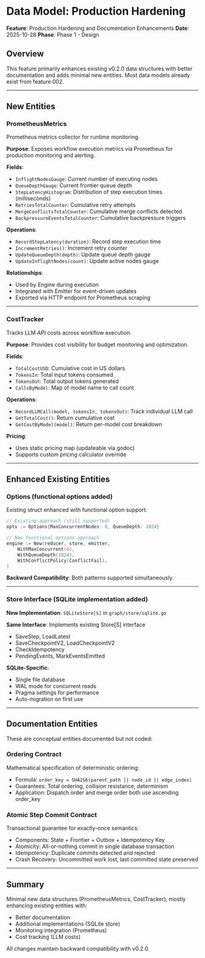 # Data Model: Production Hardening

**Feature**: Production Hardening and Documentation Enhancements
**Date**: 2025-10-28
**Phase**: Phase 1 - Design

## Overview

This feature primarily enhances existing v0.2.0 data structures with better documentation and adds minimal new entities. Most data models already exist from feature 002.

---

## New Entities

### PrometheusMetrics

Prometheus metrics collector for runtime monitoring.

**Purpose**: Exposes workflow execution metrics via Prometheus for production monitoring and alerting.

**Fields**:
- `InflightNodesGauge`: Current number of executing nodes
- `QueueDepthGauge`: Current frontier queue depth
- `StepLatencyHistogram`: Distribution of step execution times (milliseconds)
- `RetriesTotalCounter`: Cumulative retry attempts
- `MergeConflictsTotalCounter`: Cumulative merge conflicts detected
- `BackpressureEventsTotalCounter`: Cumulative backpressure triggers

**Operations**:
- `RecordStepLatency(duration)`: Record step execution time
- `IncrementRetries()`: Increment retry counter
- `UpdateQueueDepth(depth)`: Update queue depth gauge
- `UpdateInflightNodes(count)`: Update active nodes gauge

**Relationships**:
- Used by Engine during execution
- Integrated with Emitter for event-driven updates
- Exported via HTTP endpoint for Prometheus scraping

---

### CostTracker

Tracks LLM API costs across workflow execution.

**Purpose**: Provides cost visibility for budget monitoring and optimization.

**Fields**:
- `TotalCostUSD`: Cumulative cost in US dollars
- `TokensIn`: Total input tokens consumed
- `TokensOut`: Total output tokens generated
- `CallsByModel`: Map of model name to call count

**Operations**:
- `RecordLLMCall(model, tokensIn, tokensOut)`: Track individual LLM call
- `GetTotalCost()`: Return cumulative cost
- `GetCostByModel(model)`: Return per-model cost breakdown

**Pricing**:
- Uses static pricing map (updateable via godoc)
- Supports custom pricing calculator override

---

## Enhanced Existing Entities

### Options (functional options added)

Existing struct enhanced with functional option support:

```go
// Existing approach (still supported)
opts := Options{MaxConcurrentNodes: 8, QueueDepth: 1024}

// New functional options approach
engine := New(reducer, store, emitter,
    WithMaxConcurrent(8),
    WithQueueDepth(1024),
    WithConflictPolicy(ConflictFail),
)
```

**Backward Compatibility**: Both patterns supported simultaneously.

---

### Store Interface (SQLite implementation added)

**New Implementation**: `SQLiteStore[S]` in `graph/store/sqlite.go`

**Same Interface**: Implements existing Store[S] interface
- SaveStep, LoadLatest
- SaveCheckpointV2, LoadCheckpointV2
- CheckIdempotency
- PendingEvents, MarkEventsEmitted

**SQLite-Specific**:
- Single file database
- WAL mode for concurrent reads
- Pragma settings for performance
- Auto-migration on first use

---

## Documentation Entities

These are conceptual entities documented but not coded:

### Ordering Contract

Mathematical specification of deterministic ordering:
- Formula: `order_key = SHA256(parent_path || node_id || edge_index)`
- Guarantees: Total ordering, collision resistance, determinism
- Application: Dispatch order and merge order both use ascending order_key

### Atomic Step Commit Contract

Transactional guarantee for exactly-once semantics:
- Components: State + Frontier + Outbox + Idempotency Key
- Atomicity: All-or-nothing commit in single database transaction
- Idempotency: Duplicate commits detected and rejected
- Crash Recovery: Uncommitted work lost, last committed state preserved

---

## Summary

Minimal new data structures (PrometheusMetrics, CostTracker), mostly enhancing existing entities with:
- Better documentation
- Additional implementations (SQLite store)
- Monitoring integration (Prometheus)
- Cost tracking (LLM costs)

All changes maintain backward compatibility with v0.2.0.
